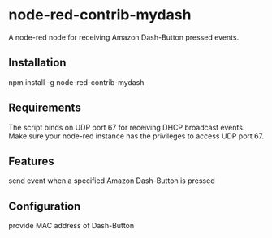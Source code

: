 # node-red-contrib-mydash
A node-red node for receiving Amazon Dash-Button pressed events.

## Installation
npm install -g node-red-contrib-mydash

## Requirements
The script binds on UDP port 67 for receiving DHCP broadcast events. Make sure your node-red instance has the privileges to access UDP port 67.

## Features
send event when a specified Amazon Dash-Button is pressed
 
## Configuration
provide MAC address of Dash-Button
